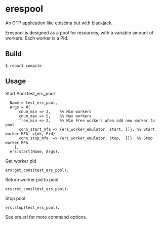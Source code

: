 erespool
=====

An OTP application like episcina but with blackjack.

Erespool is designed as a pool for resources, with a variable amount of workers.
Each worker is a Pid.


Build
-----

    $ rebar3 compile


Usage
-----

Start Pool test_ers_pool
```
  Name = test_ers_pool,
  Args = #{
      cnum_min => 3,    %% Min workers
      cnum_max => 5,    %% Max workers
      free_min => 2,    %% Min Free workers when add new worker to pool
      conn_start_mfa => {ers_worker_emulator, start, []}, %% Start worker MFA ->{ok, Pid}
      conn_stop_mfa  => {ers_worker_emulator, stop,  []}  %% Stop worker MFA
    },
  ers:start(Name, Args).
```

Get worker pid
```
ers:get_cons(test_ers_pool).
```

Return worker pid to pool
```
ers:ret_cons(test_ers_pool).
```

Stop pool
```
ers:stop(test_ers_pool).
```

See ers.erl for more command options.
